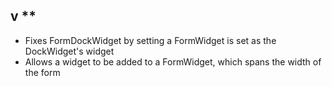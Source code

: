 ## v **
* Fixes FormDockWidget by setting a FormWidget is set as the DockWidget's widget
* Allows a widget to be added to a FormWidget, which spans the width of the form
